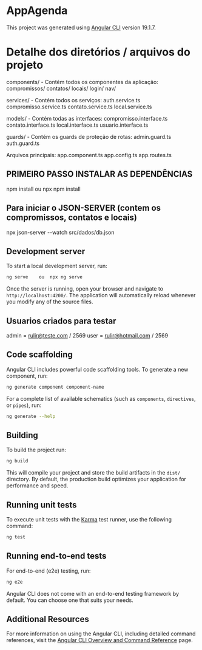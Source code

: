 # AppAgenda

This project was generated using [Angular CLI](https://github.com/angular/angular-cli) version 19.1.7.

# Detalhe dos diretórios / arquivos do projeto

components/ - Contém todos os componentes da aplicação:
compromissos/
contatos/
locais/
login/
nav/

services/ - Contém todos os serviços:
auth.service.ts
compromisso.service.ts
contato.service.ts
local.service.ts

models/ - Contém todas as interfaces:
compromisso.interface.ts
contato.interface.ts
local.interface.ts
usuario.interface.ts

guards/ - Contém os guards de proteção de rotas:
admin.guard.ts
auth.guard.ts

Arquivos principais:
app.component.ts
app.config.ts
app.routes.ts

## PRIMEIRO PASSO INSTALAR AS DEPENDÊNCIAS

npm install ou npx npm install

## Para iniciar o JSON-SERVER (contem os compromissos, contatos e locais)

npx json-server --watch src/dados/db.json

## Development server

To start a local development server, run:

```bash
ng serve    ou  npx ng serve
```

Once the server is running, open your browser and navigate to `http://localhost:4200/`. The application will automatically reload whenever you modify any of the source files.

## Usuarios criados para testar

admin = rulir@teste.com / 2569
user = rulir@hotmail.com / 2569

## Code scaffolding

Angular CLI includes powerful code scaffolding tools. To generate a new component, run:

```bash
ng generate component component-name
```

For a complete list of available schematics (such as `components`, `directives`, or `pipes`), run:

```bash
ng generate --help
```

## Building

To build the project run:

```bash
ng build
```

This will compile your project and store the build artifacts in the `dist/` directory. By default, the production build optimizes your application for performance and speed.

## Running unit tests

To execute unit tests with the [Karma](https://karma-runner.github.io) test runner, use the following command:

```bash
ng test
```

## Running end-to-end tests

For end-to-end (e2e) testing, run:

```bash
ng e2e
```

Angular CLI does not come with an end-to-end testing framework by default. You can choose one that suits your needs.

## Additional Resources

For more information on using the Angular CLI, including detailed command references, visit the [Angular CLI Overview and Command Reference](https://angular.dev/tools/cli) page.
